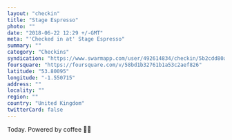 ```yaml
---
layout: "checkin"
title: "Stage Espresso"
photo: ""
date: "2018-06-22 12:29 +/-GMT"
meta: "'Checked in at' Stage Espresso"
summary: ""
category: "Checkins"
syndication: "https://www.swarmapp.com/user/492614834/checkin/5b2cdd80acc5f5002c163e4f"
foursquare: "https://foursquare.com/v/58bd1b32761b1a53c2aef826"
latitude: "53.80095"
longitude: "-1.550715"
address: ""
locality: ""
region: ""
country: "United Kingdom"
twitterCard: false
---
```

Today. Powered by coffee 
